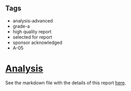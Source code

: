 ## Tags

- analysis-advanced
- grade-a
- high quality report
- selected for report
- sponsor acknowledged
- A-05

# [Analysis](https://github.com/code-423n4/2023-07-moonwell-findings/issues/313) 

See the markdown file with the details of this report [here](https://github.com/code-423n4/2023-07-moonwell-findings/blob/main/data/Sathish9098-Analysis.md).